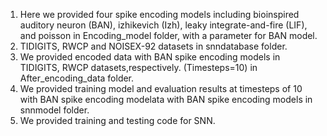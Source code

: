 1. Here we provided four spike encoding models including bioinspired auditory neuron (BAN), izhikevich (Izh), leaky integrate-and-fire (LIF), and poisson in Encoding_model folder, with a parameter for BAN model.  
2. TIDIGITS, RWCP and NOISEX-92 datasets in snndatabase folder.  
3. We provided encoded data with BAN spike encoding models in TIDIGITS, RWCP datasets,respectively. (Timesteps=10) in After_encoding_data folder.  
4. We provided training model and evaluation results at timesteps of 10 with BAN spike encoding modelata with BAN spike encoding models in snnmodel folder.  
5. We provided training and testing code for SNN.  
